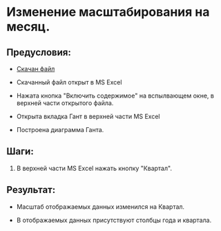 # Изменение масштабирования на месяц.

## Предусловия:

- [Скачан файл](https://disk.yandex.ru/d/IXRviK5MR12Kuw)

- Скачанный файл открыт в MS Excel

- Нажата кнопка "Включить содержимое" на вспылвающем окне, в верхней части открытого файла.

- Открыта вкладка Гант в верхней части MS Excel

- Построена диаграмма Ганта.

## Шаги:

1. В верхней части MS Excel нажать кнопку "Квартал".

## Результат:

- Масштаб отображаемых данных изменился на Квартал.

- В отображаемых данных присутствуют столбцы года и квартала.
